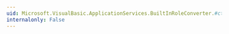 ```yaml
---
uid: Microsoft.VisualBasic.ApplicationServices.BuiltInRoleConverter.#ctor
internalonly: False
---
```

